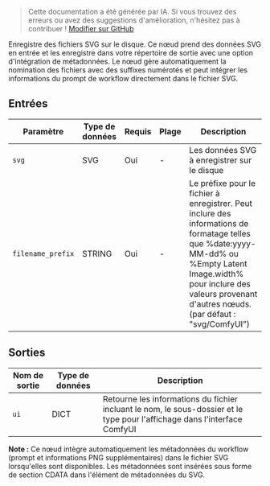 > Cette documentation a été générée par IA. Si vous trouvez des erreurs ou avez des suggestions d'amélioration, n'hésitez pas à contribuer ! [Modifier sur GitHub](https://github.com/Comfy-Org/embedded-docs/blob/main/comfyui_embedded_docs/docs/SaveSVGNode/fr.md)

Enregistre des fichiers SVG sur le disque. Ce nœud prend des données SVG en entrée et les enregistre dans votre répertoire de sortie avec une option d'intégration de métadonnées. Le nœud gère automatiquement la nomination des fichiers avec des suffixes numérotés et peut intégrer les informations du prompt de workflow directement dans le fichier SVG.

## Entrées

| Paramètre | Type de données | Requis | Plage | Description |
|-----------|-----------|----------|-------|-------------|
| `svg` | SVG | Oui | - | Les données SVG à enregistrer sur le disque |
| `filename_prefix` | STRING | Oui | - | Le préfixe pour le fichier à enregistrer. Peut inclure des informations de formatage telles que %date:yyyy-MM-dd% ou %Empty Latent Image.width% pour inclure des valeurs provenant d'autres nœuds. (par défaut : "svg/ComfyUI") |

## Sorties

| Nom de sortie | Type de données | Description |
|-------------|-----------|-------------|
| `ui` | DICT | Retourne les informations du fichier incluant le nom, le sous-dossier et le type pour l'affichage dans l'interface ComfyUI |

**Note :** Ce nœud intègre automatiquement les métadonnées du workflow (prompt et informations PNG supplémentaires) dans le fichier SVG lorsqu'elles sont disponibles. Les métadonnées sont insérées sous forme de section CDATA dans l'élément de métadonnées du SVG.
